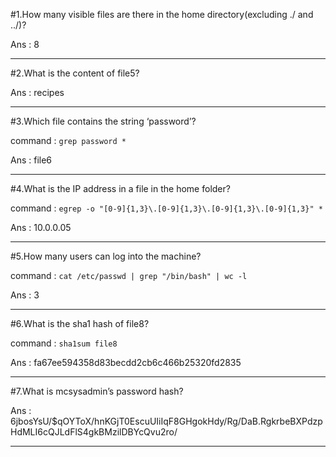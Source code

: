 #1.How many visible files are there in the home directory(excluding ./ and ../)?

Ans : 8

-----

#2.What is the content of file5?

Ans : recipes

-----

#3.Which file contains the string ‘password’?

command : `grep password *`

Ans : file6

-----

#4.What is the IP address in a file in the home folder?

command : `egrep -o "[0-9]{1,3}\.[0-9]{1,3}\.[0-9]{1,3}\.[0-9]{1,3}" *`

Ans : 10.0.0.05

-----

#5.How many users can log into the machine?

command : `cat /etc/passwd | grep "/bin/bash" | wc -l`

Ans : 3

-----

#6.What is the sha1 hash of file8?

command : `sha1sum file8`

Ans : fa67ee594358d83becdd2cb6c466b25320fd2835

-----

#7.What is mcsysadmin’s password hash?

Ans : $6$jbosYsU/$qOYToX/hnKGjT0EscuUIiIqF8GHgokHdy/Rg/DaB.RgkrbeBXPdzpHdMLI6cQJLdFlS4gkBMzilDBYcQvu2ro/

-----
